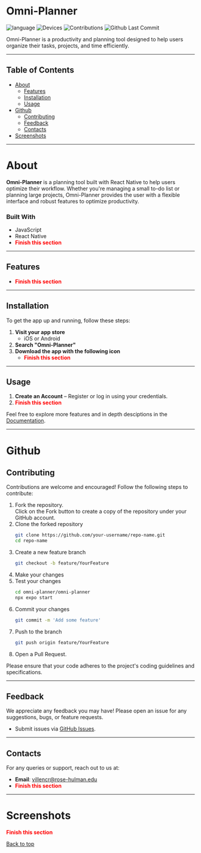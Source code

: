 # Omni-Planner
![language](https://img.shields.io/badge/language-TS,_TSX,_JS-239120)
![Devices](https://img.shields.io/badge/devices-iOS,_android-blue)
![Contributions](https://img.shields.io/badge/contributions-welcome-orange)
![Github Last Commit](https://img.shields.io/github/last-commit/avichaljadeja2002/omni-planner)

Omni-Planner is a productivity and planning tool designed to help users organize their tasks, projects, and time efficiently.

---

## Table of Contents
- [About](#about)
   - [Features](#features)
   - [Installation](#installation)
   - [Usage](#usage)
- [Github](#github)
   - [Contributing](#contributing)
   - [Feedback](#feedback)
   - [Contacts](#contacts)
- [Screenshots](#screenshots)

---

# About
**Omni-Planner** is a planning tool built with React Native to help users optimize their workflow. Whether you're managing a small to-do list or planning large projects, Omni-Planner provides the user with a flexible interface and robust features to optimize productivity.

### Built With
- JavaScript
- React Native
- <span style="color:red">**Finish this section**</span>

---

## Features
- <span style="color:red">**Finish this section**</span>

---

## Installation
To get the app up and running, follow these steps:

1. **Visit your app store**
      - iOS or Android
2. **Search "Omni-Planner"**
3. **Download the app with the following icon**
   - <span style="color:red">**Finish this section**</span>

---

## Usage
1. **Create an Account** – Register or log in using your credentials.
2. <span style="color:red">**Finish this section**</span>

Feel free to explore more features and in depth desciptions in the [Documentation](https://github.com/avichaljadeja2002/omni-planner/wiki).

---
# Github

## Contributing
Contributions are welcome and encouraged! Follow the following steps to contribute:

1. Fork the repository.\
   Click on the Fork button to create a copy of the repository under your GitHub account.
2. Clone the forked repository
   ```bash
   git clone https://github.com/your-username/repo-name.git
   cd repo-name
3. Create a new feature branch
   ```bash
   git checkout -b feature/YourFeature
4. Make your changes
5. Test your changes
   ```bash
   cd omni-planner/omni-planner
   npx expo start
6. Commit your changes
   ```bash
   git commit -m 'Add some feature'
7. Push to the branch 
   ```bash
   git push origin feature/YourFeature
8. Open a Pull Request.

Please ensure that your code adheres to the project's coding guidelines and specifications.

---

## Feedback
We appreciate any feedback you may have! Please open an issue for any suggestions, bugs, or feature requests.

- Submit issues via [GitHub Issues](https://github.com/avichaljadeja2002/omni-planner/issues).

---

## Contacts
For any queries or support, reach out to us at:
- **Email**: [villencr@rose-hulman.edu](mailto:villencr@rose-hulman.edu)
- <span style="color:red">**Finish this section**</span>

---

# Screenshots
<span style="color:red">**Finish this section**</span>

[Back to top](#top)


